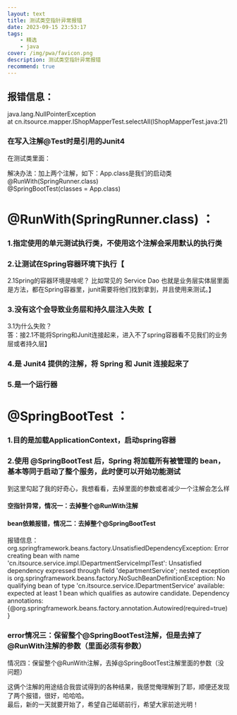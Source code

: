 ```yaml
---
layout: text
title: 测试类空指针异常报错
date: 2023-09-15 23:53:17
tags: 
    - 精选 
    - java
cover: /img/pwa/favicon.png
description: 测试类空指针异常报错
recommend: true
---
```

<h2>报错信息：</h2>
<p>java.lang.NullPointerException<br>
at cn.itsource.mapper.IShopMapperTest.selectAll(IShopMapperTest.java:21)</p>
<h3>在写入注解@Test时是引用的Junit4</h3>
<p>在测试类里面：</p>
<p>解决办法：加上两个注解，如下：App.class是我们的启动类<br>
@RunWith(SpringRunner.class)<br>
@SpringBootTest(classes = App.class)</p>
<h1>@RunWith(SpringRunner.class) ：</h1>
<h3>1.指定使用的单元测试执行类，不使用这个注解会采用默认的执行类</h3>
<h3>2.让测试在Spring容器环境下执行【</h3>
<p>2.1Spring的容器环境是啥呢？ 比如常见的 Service Dao 也就是业务层实体层里面是方法，都在Spring容器里，junit需要将他们找到拿到，并且使用来测试。】</p>
<h3>3.没有这个会导致业务层和持久层注入失败【</h3>
<p>3.1为什么失败？<br>
答：接2.1不能将Spring和Junit连接起来，进入不了spring容器看不见我们的业务层或者持久层】</p>
<h3>4.是 Junit4 提供的注解，将 Spring 和 Junit 连接起来了</h3>
<h3>5.是一个运行器</h3>
<h1>@SpringBootTest ：</h1>
<h3>1.目的是加载ApplicationContext，启动spring容器</h3>
<h3>2.使用 @SpringBootTest 后，Spring 将加载所有被管理的 bean，基本等同于启动了整个服务，此时便可以开始功能测试</h3>
<p>到这里勾起了我的好奇心，我想看看，去掉里面的参数或者减少一个注解会怎么样</p>
<h4>空指针异常，情况一：去掉整个@RunWith注解</h4>
<h4>bean依赖报错，情况二：去掉整个@SpringBootTest</h4>
<p>报错信息：org.springframework.beans.factory.UnsatisfiedDependencyException: Error creating bean with name 'cn.itsource.service.impl.IDepartmentServiceImplTest': Unsatisfied dependency expressed through field 'departmentService'; nested exception is org.springframework.beans.factory.NoSuchBeanDefinitionException: No qualifying bean of type 'cn.itsource.service.IDepartmentService' available: expected at least 1 bean which qualifies as autowire candidate. Dependency annotations: {@org.springframework.beans.factory.annotation.Autowired(required=true)}</p>
<h3>error情况三：保留整个@SpringBootTest注解，但是去掉了@RunWith注解的参数（里面必须有参数）</h3>
<p>情况四：保留整个@RunWith注解，去掉@SpringBootTest注解里面的参数（没问题）</p>
<p>这俩个注解的用途结合我尝试得到的各种结果，我感觉俺理解到了耶，顺便还发现了两个报错，很好，哈哈哈。<br>
最后，新的一天就要开始了，希望自己砥砺前行，希望大家前途光明！</p>